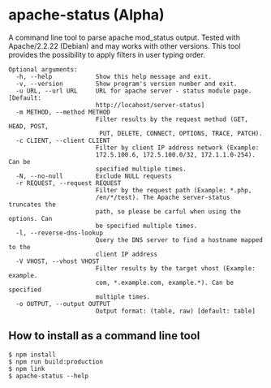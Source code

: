 # apache-status (Alpha)

A command line tool to parse apache mod_status output. Tested with Apache/2.2.22 (Debian) and may works with other versions.
This tool provides the possibility to apply filters in user typing order.


```
Optional arguments:
  -h, --help            Show this help message and exit.
  -v, --version         Show program's version number and exit.
  -u URL, --url URL     URL for apache server - status module page. [Default: 
                        http://locahost/server-status]
  -m METHOD, --method METHOD
                        Filter results by the request method (GET, HEAD, POST,
                         PUT, DELETE, CONNECT, OPTIONS, TRACE, PATCH).
  -c CLIENT, --client CLIENT
                        Filter by client IP address network (Example: 
                        172.5.100.6, 172.5.100.0/32, 172.1.1.0-254). Can be 
                        specified multiple times.
  -N, --no-null         Exclude NULL requests
  -r REQUEST, --request REQUEST
                        Filter by the request path (Example: *.php, 
                        /en/*/test). The Apache server-status truncates the 
                        path, so please be carful when using the options. Can 
                        be specified multiple times.
  -l, --reverse-dns-lookup
                        Query the DNS server to find a hostname mapped to the 
                        client IP address
  -V VHOST, --vhost VHOST
                        Filter results by the target vhost (Example: example.
                        com, *.example.com, example.*). Can be specified 
                        multiple times.
  -o OUTPUT, --output OUTPUT
                        Output format: (table, raw) [default: table]
```


## How to install as a command line tool
```
$ npm install
$ npm run build:production
$ npm link
$ apache-status --help
````

